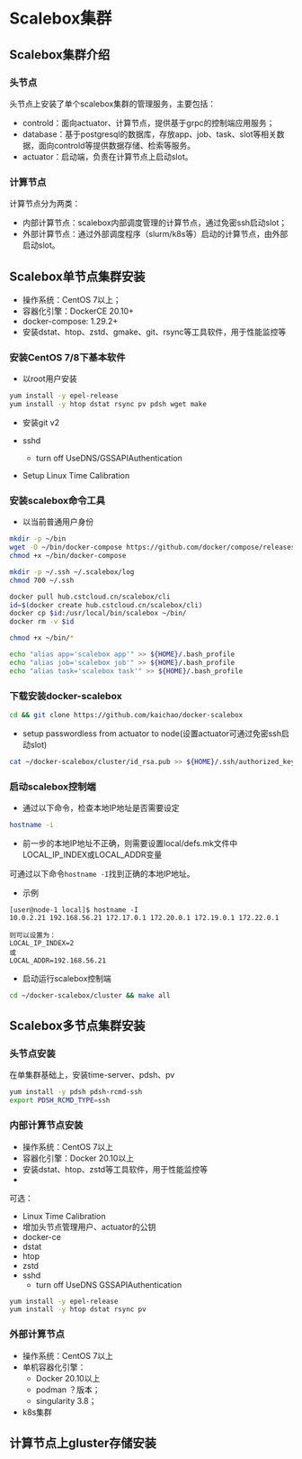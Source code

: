 # Scalebox集群

## Scalebox集群介绍
### 头节点
头节点上安装了单个scalebox集群的管理服务，主要包括：
- controld：面向actuator、计算节点，提供基于grpc的控制端应用服务；
- database：基于postgresql的数据库，存放app、job、task、slot等相关数据，面向controld等提供数据存储、检索等服务。
- actuator：启动端，负责在计算节点上启动slot。

### 计算节点
计算节点分为两类：
- 内部计算节点：scalebox内部调度管理的计算节点，通过免密ssh启动slot；
- 外部计算节点：通过外部调度程序（slurm/k8s等）启动的计算节点，由外部启动slot。

## Scalebox单节点集群安装
- 操作系统：CentOS 7以上；
- 容器化引擎：DockerCE 20.10+
- docker-compose: 1.29.2+
- 安装dstat、htop、zstd、gmake、git、rsync等工具软件，用于性能监控等

### 安装CentOS 7/8下基本软件
- 以root用户安装
```bash
yum install -y epel-release
yum install -y htop dstat rsync pv pdsh wget make

```
- 安装git v2


- sshd
  - turn off UseDNS/GSSAPIAuthentication

- Setup Linux Time Calibration
### 安装scalebox命令工具
- 以当前普通用户身份

```bash
mkdir -p ~/bin
wget -O ~/bin/docker-compose https://github.com/docker/compose/releases/download/1.29.2/docker-compose-Linux-x86_64
chmod +x ~/bin/docker-compose

mkdir -p ~/.ssh ~/.scalebox/log
chmod 700 ~/.ssh

docker pull hub.cstcloud.cn/scalebox/cli
id=$(docker create hub.cstcloud.cn/scalebox/cli) 
docker cp $id:/usr/local/bin/scalebox ~/bin/ 
docker rm -v $id

chmod +x ~/bin/*

echo "alias app='scalebox app'" >> ${HOME}/.bash_profile
echo "alias job='scalebox job'" >> ${HOME}/.bash_profile
echo "alias task='scalebox task'" >> ${HOME}/.bash_profile

```
### 下载安装docker-scalebox
```bash
cd && git clone https://github.com/kaichao/docker-scalebox
```
- setup passwordless from actuator to node(设置actuator可通过免密ssh启动slot)
```bash
cat ~/docker-scalebox/cluster/id_rsa.pub >> ${HOME}/.ssh/authorized_keys
```

### 启动scalebox控制端
- 通过以下命令，检查本地IP地址是否需要设定
```bash
hostname -i
```
- 前一步的本地IP地址不正确，则需要设置local/defs.mk文件中LOCAL_IP_INDEX或LOCAL_ADDR变量

可通过以下命令```hostname -I```找到正确的本地IP地址。
- 示例
```
[user@node-1 local]$ hostname -I
10.0.2.21 192.168.56.21 172.17.0.1 172.20.0.1 172.19.0.1 172.22.0.1 

则可以设置为：
LOCAL_IP_INDEX=2
或
LOCAL_ADDR=192.168.56.21

```
- 启动运行scalebox控制端
```bash
cd ~/docker-scalebox/cluster && make all
```

## Scalebox多节点集群安装

### 头节点安装

在单集群基础上，安装time-server、pdsh、pv
```sh
yum install -y pdsh pdsh-rcmd-ssh
export PDSH_RCMD_TYPE=ssh
```


### 内部计算节点安装
- 操作系统：CentOS 7以上
- 容器化引擎：Docker 20.10以上
- 安装dstat、htop、zstd等工具软件，用于性能监控等
- 
可选：
- Linux Time Calibration
- 增加头节点管理用户、actuator的公钥
- docker-ce
- dstat
- htop
- zstd
- sshd 
  - turn off UseDNS GSSAPIAuthentication

```sh
yum install -y epel-release
yum install -y htop dstat rsync pv
```


### 外部计算节点
- 操作系统：CentOS 7以上
- 单机容器化引擎：
  - Docker 20.10以上
  - podman ？版本；
  - singularity 3.8；
- k8s集群

## 计算节点上gluster存储安装

